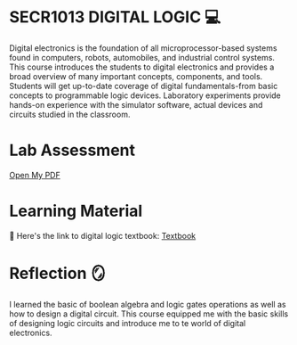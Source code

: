 # SECR1013 DIGITAL LOGIC 💻
Digital electronics is the foundation of all microprocessor-based systems found in computers, robots, automobiles, and industrial control systems. 
This course introduces the students to digital electronics and provides a broad overview of many important concepts, components, and tools. Students will get up-to-date coverage of digital fundamentals-from basic concepts to programmable logic devices. 
Laboratory experiments provide hands-on experience with the simulator software, actual devices and circuits studied in the classroom.

# Lab Assessment
[Open My PDF]()


# Learning Material
📖 Here's the link to digital logic textbook: [Textbook](https://github.com/XinYing0905/digital-logic/blob/main/Digital%20Logic%20Textbook.pdf)

# Reflection 🪞
I learned the basic of boolean algebra and logic gates operations as well as how to design a digital circuit. This course equipped me with the basic skills of designing logic circuits and introduce me to te world of digital electronics.

